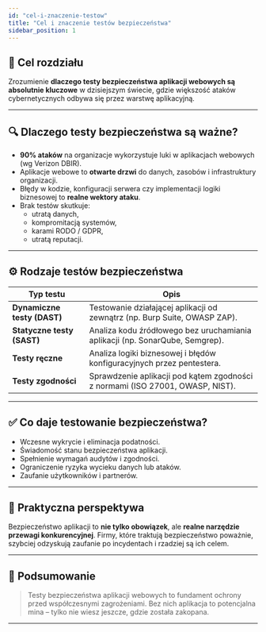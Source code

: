 ```yaml
---
id: "cel-i-znaczenie-testow"
title: "Cel i znaczenie testów bezpieczeństwa"
sidebar_position: 1
---
```


## 🎯 Cel rozdziału

Zrozumienie **dlaczego testy bezpieczeństwa aplikacji webowych są absolutnie kluczowe** w dzisiejszym świecie, gdzie większość ataków cybernetycznych odbywa się przez warstwę aplikacyjną.

---

## 🔍 Dlaczego testy bezpieczeństwa są ważne?

- **90% ataków** na organizacje wykorzystuje luki w aplikacjach webowych (wg Verizon DBIR).
- Aplikacje webowe to **otwarte drzwi** do danych, zasobów i infrastruktury organizacji.
- Błędy w kodzie, konfiguracji serwera czy implementacji logiki biznesowej to **realne wektory ataku**.
- Brak testów skutkuje:
  - utratą danych,
  - kompromitacją systemów,
  - karami RODO / GDPR,
  - utratą reputacji.

---

## ⚙️ Rodzaje testów bezpieczeństwa

| Typ testu | Opis |
|----------|------|
| **Dynamiczne testy (DAST)** | Testowanie działającej aplikacji od zewnątrz (np. Burp Suite, OWASP ZAP). |
| **Statyczne testy (SAST)** | Analiza kodu źródłowego bez uruchamiania aplikacji (np. SonarQube, Semgrep). |
| **Testy ręczne** | Analiza logiki biznesowej i błędów konfiguracyjnych przez pentestera. |
| **Testy zgodności** | Sprawdzenie aplikacji pod kątem zgodności z normami (ISO 27001, OWASP, NIST). |

---

## ✅ Co daje testowanie bezpieczeństwa?

- Wczesne wykrycie i eliminacja podatności.
- Świadomość stanu bezpieczeństwa aplikacji.
- Spełnienie wymagań audytów i zgodności.
- Ograniczenie ryzyka wycieku danych lub ataków.
- Zaufanie użytkowników i partnerów.

---

## 🧠 Praktyczna perspektywa

Bezpieczeństwo aplikacji to **nie tylko obowiązek**, ale **realne narzędzie przewagi konkurencyjnej**. Firmy, które traktują bezpieczeństwo poważnie, szybciej odzyskują zaufanie po incydentach i rzadziej są ich celem.

---

## 📌 Podsumowanie

> Testy bezpieczeństwa aplikacji webowych to fundament ochrony przed współczesnymi zagrożeniami. Bez nich aplikacja to potencjalna mina – tylko nie wiesz jeszcze, gdzie została zakopana.

---